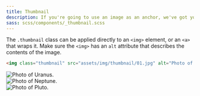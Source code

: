 ```yaml
---
title: Thumbnail
description: If you're going to use an image as an anchor, we've got you covered. All you gotta do is add one class to your image and voilà!
sass: scss/components/_thumbnail.scss
---
```


The `.thumbnail` class can be applied directly to an `<img>` element, or an `<a>` that wraps it. Make sure the `<img>` has an `alt` attribute that describes the contents of the image.

```html
<img class="thumbnail" src="assets/img/thumbnail/01.jpg" alt="Photo of Uranus.">
```

<div class="row">
  <div class="small-4 columns">
    <img class="thumbnail" src="assets/img/thumbnail/01.jpg" alt="Photo of Uranus.">
  </div>
  <div class="small-4 columns">
    <img class="thumbnail" src="assets/img/thumbnail/02.jpg" alt="Photo of Neptune.">
  </div>
  <div class="small-4 columns">
    <img class="thumbnail" src="assets/img/thumbnail/03.jpg" alt="Photo of Pluto.">
  </div>
</div>
